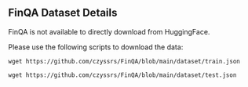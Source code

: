 ## FinQA Dataset Details

FinQA is not available to directly download from HuggingFace.

Please use the following scripts to download the data:

`wget https://github.com/czyssrs/FinQA/blob/main/dataset/train.json`

`wget https://github.com/czyssrs/FinQA/blob/main/dataset/test.json`